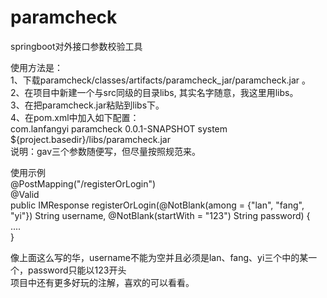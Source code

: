 # paramcheck
springboot对外接口参数校验工具<br>

使用方法是：<br>
1、下载paramcheck/classes/artifacts/paramcheck_jar/paramcheck.jar 。<br>
2、在项目中新建一个与src同级的目录libs, 其实名字随意，我这里用libs。<br>
3、在把paramcheck.jar粘贴到libs下。<br>
4、在pom.xml中加入如下配置：<br>
        <dependency>
            <groupId>com.lanfangyi</groupId>
            <artifactId>paramcheck</artifactId>
            <version>0.0.1-SNAPSHOT</version>
            <scope>system</scope>
            <systemPath>${project.basedir}/libs/paramcheck.jar</systemPath>
        </dependency><br>
 说明：gav三个参数随便写，但尽量按照规范来。<br>
 
 使用示例<br>
 @PostMapping("/registerOrLogin")<br>
 @Valid<br>
 public IMResponse<User> registerOrLogin(@NotBlank(among = {"lan", "fang", "yi"}) String username, @NotBlank(startWith = "123") String password) {<br>
   ....<br>
  }<br>
  
  像上面这么写的华，username不能为空并且必须是lan、fang、yi三个中的某一个，password只能以123开头<br>
  项目中还有更多好玩的注解，喜欢的可以看看。<br>
  
